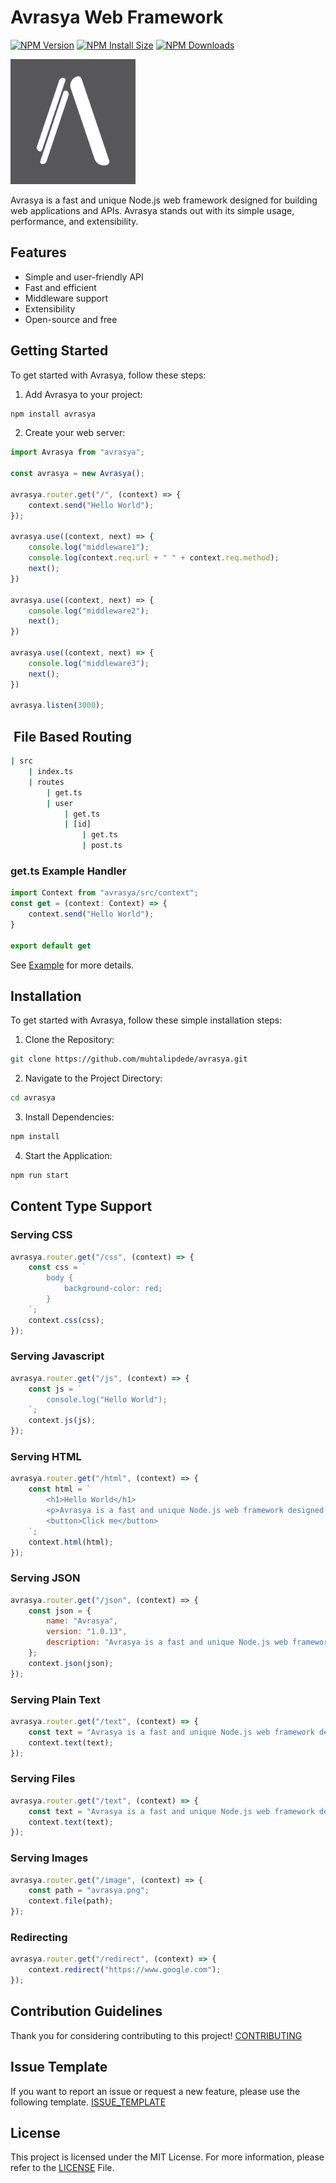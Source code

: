 # Avrasya Web Framework

  [![NPM Version][npm-version-image]][npm-url]
  [![NPM Install Size][npm-install-size-image]][npm-install-size-url]
  [![NPM Downloads][npm-downloads-image]][npm-downloads-url]

  <img src="./images/avrasya.png" alt="drawing" width="200"/>

Avrasya is a fast and unique Node.js web framework designed for building web applications and APIs. Avrasya stands out with its simple usage, performance, and extensibility.

## Features

- Simple and user-friendly API
- Fast and efficient
- Middleware support
- Extensibility
- Open-source and free


## Getting Started

To get started with Avrasya, follow these steps:

1. Add Avrasya to your project:

```bash
npm install avrasya
```

2. Create your web server:

```typescript
import Avrasya from "avrasya";

const avrasya = new Avrasya();

avrasya.router.get("/", (context) => {
    context.send("Hello World");
});

avrasya.use((context, next) => {
    console.log("middleware1");
    console.log(context.req.url + " " + context.req.method);
    next();
})

avrasya.use((context, next) => {
    console.log("middleware2");
    next();
})

avrasya.use((context, next) => {
    console.log("middleware3");
    next();
})

avrasya.listen(3000);
```

##  File Based Routing

```bash
| src
    | index.ts
    | routes
        | get.ts
        | user
            | get.ts
            | [id]
                | get.ts
                | post.ts
```

### get.ts Example Handler

```typescript
import Context from "avrasya/src/context";
const get = (context: Context) => {
    context.send("Hello World");
}

export default get
```

See [Example](./examples/file-based-routes) for more details.

## Installation

To get started with Avrasya, follow these simple installation steps:

1. Clone the Repository:
```bash
git clone https://github.com/muhtalipdede/avrasya.git
```

2. Navigate to the Project Directory:
```bash
cd avrasya
```

3. Install Dependencies:
```bash
npm install
```

4. Start the Application:
```bash
npm run start
```

## Content Type Support

### Serving CSS

```javascript
avrasya.router.get("/css", (context) => {
    const css = `
        body {
            background-color: red;
        }
    `;
    context.css(css);
});
```

### Serving Javascript

```javascript
avrasya.router.get("/js", (context) => {
    const js = `
        console.log("Hello World");
    `;
    context.js(js);
});
```

### Serving HTML

```javascript
avrasya.router.get("/html", (context) => {
    const html = `
        <h1>Hello World</h1>
        <p>Avrasya is a fast and unique Node.js web framework designed for building web applications and APIs. Avrasya stands out with its simple usage, performance, and extensibility.</p>
        <button>Click me</button>
    `;
    context.html(html);
});
```

### Serving JSON

```javascript
avrasya.router.get("/json", (context) => {
    const json = {
        name: "Avrasya",
        version: "1.0.13",
        description: "Avrasya is a fast and unique Node.js web framework designed for building web applications and APIs. Avrasya stands out with its simple usage, performance, and extensibility."
    };
    context.json(json);
});
```

### Serving Plain Text

```javascript
avrasya.router.get("/text", (context) => {
    const text = "Avrasya is a fast and unique Node.js web framework designed for building web applications and APIs. Avrasya stands out with its simple usage, performance, and extensibility.";
    context.text(text);
});
```

### Serving Files

```javascript
avrasya.router.get("/text", (context) => {
    const text = "Avrasya is a fast and unique Node.js web framework designed for building web applications and APIs. Avrasya stands out with its simple usage, performance, and extensibility.";
    context.text(text);
});
```

### Serving Images

```javascript
avrasya.router.get("/image", (context) => {
    const path = "avrasya.png";
    context.file(path);
});
```

### Redirecting

```javascript
avrasya.router.get("/redirect", (context) => {
    context.redirect("https://www.google.com");
});
```

## Contribution Guidelines

Thank you for considering contributing to this project! [CONTRIBUTING](/CONTRIBUTING.md)

## Issue Template

If you want to report an issue or request a new feature, please use the following template. [ISSUE_TEMPLATE](/.github/ISSUE_TEMPLATE.md)


## License

This project is licensed under the MIT License. For more information, please refer to the [LICENSE](/LICENSE) File.

[npm-downloads-image]: https://badgen.net/npm/dm/avrasya
[npm-downloads-url]: https://npmcharts.com/compare/avrasya?minimal=true
[npm-install-size-image]: https://badgen.net/packagephobia/install/avrasya
[npm-install-size-url]: https://packagephobia.com/result?p=avrasya
[npm-url]: https://npmjs.org/package/avrasya
[npm-version-image]: https://badgen.net/npm/v/avrasya